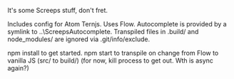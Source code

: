 It's some Screeps stuff, don't fret.

Includes config for Atom Ternjs. Uses Flow.
Autocomplete is provided by a symlink to ..\\ScreepsAutocomplete.
Transpiled files in .build/ and node_modules/ are ignored via .git/info/exclude.

npm install to get started.
npm start to transpile on change from Flow to vanilla JS (src/ to build/)
(for now, kill process to get out. Wth is async again?)
